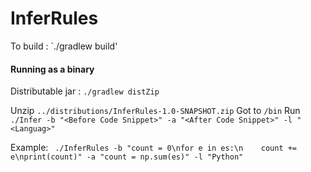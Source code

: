 # InferRules

To build : 
`./gradlew build' 


#### Running as a binary

Distributable jar : 
`./gradlew distZip`

Unzip `../distributions/InferRules-1.0-SNAPSHOT.zip`
Got to `/bin`
Run `./Infer -b "<Before Code Snippet>" -a "<After Code Snippet>" -l "<Languag>"`
  
Example: 
` ./InferRules -b "count = 0\nfor e in es:\n    count += e\nprint(count)" -a "count = np.sum(es)" -l "Python"`
